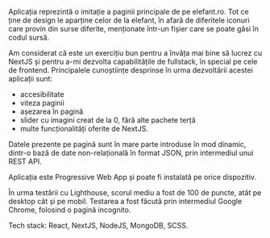 Aplicația reprezintă o imitație a paginii principale de pe elefant.ro. Tot ce ține de design le aparține celor de la elefant, în afară de diferitele iconuri care provin din surse diferite, menționate într-un fișier care se poate găsi în codul sursă.

Am considerat că este un exercițiu bun pentru a învăța mai bine să lucrez cu NextJS și pentru a-mi dezvolta capabilitățile de fullstack, în special pe cele de frontend. 
Principalele cunoștiințe desprinse în urma dezvoltării acestei aplicații sunt:
* accesibilitate 
* viteza paginii
* așezarea în pagină
* slider cu imagini creat de la 0, fără alte pachete terță
* multe funcționalități oferite de NextJS.

Datele prezente pe pagină sunt în mare parte introduse în mod dinamic, dintr-o bază de date non-relațională în format JSON, prin intermediul unui REST API.

Aplicația este Progressive Web App și poate fi instalată pe orice dispozitiv.

În urma testării cu Lighthouse, scorul mediu a fost de 100 de puncte, atât pe desktop cât și pe mobil. Testarea a fost făcută prin intermediul Google Chrome, folosind o pagină incognito.

Tech stack: React, NextJS, NodeJS, MongoDB, SCSS.